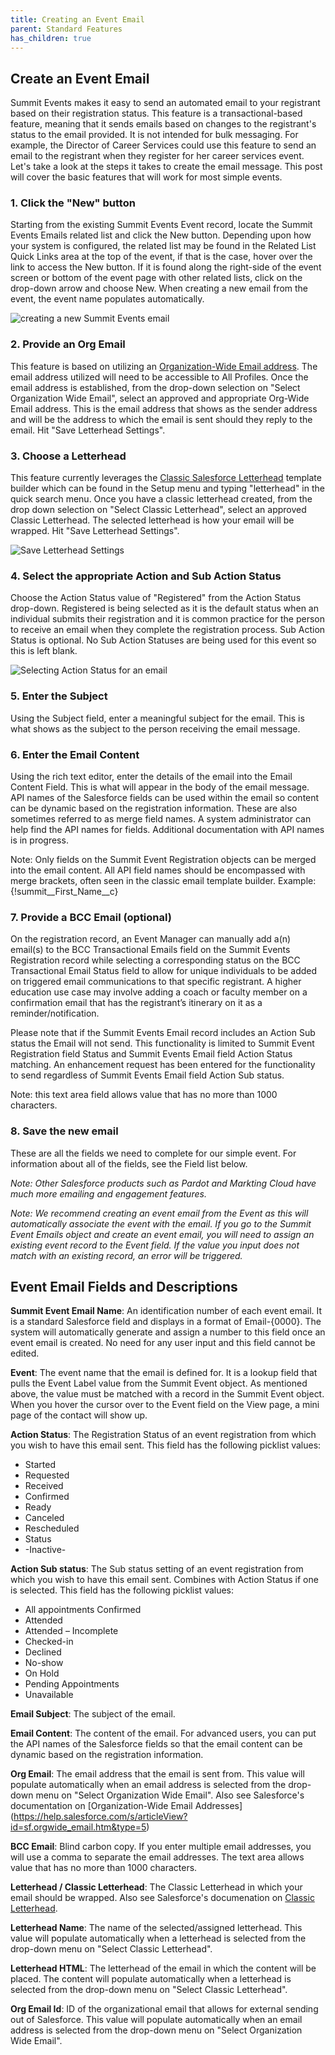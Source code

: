 ```yaml
---
title: Creating an Event Email
parent: Standard Features
has_children: true
---
```



## Create an Event Email
Summit Events makes it easy to send an automated email to your registrant based on their registration status. This feature is a transactional-based feature, meaning that it sends emails based on changes to the registrant's status to the email provided. It is not intended for bulk messaging.  For example, the Director of Career Services could use this feature to send an email to the registrant when they register for her career services event.  Let's take a look at the steps it takes to create the email message.  This post will cover the basic features that will work for most simple events.  

### 1. Click the "New" button

Starting from the existing Summit Events Event record, locate the Summit Events Emails related list and click the New button.  Depending upon how your system is configured, the related list may be found in the Related List Quick Links area at the top of the event, if that is the case, hover over the link to access the New button.  If it is found along the right-side of the event screen or bottom of the event page with other related lists, click on the drop-down arrow and choose New. When creating a new email from the event, the event name populates automatically.

![creating a new Summit Events email](../images/create-new-SEA-email.png)

### 2. Provide an Org Email

This feature is based on utilizing an [Organization-Wide Email address](https://help.salesforce.com/s/articleView?id=sf.orgwide_email.htm&type=5). The email address utilized will need to be accessible to All Profiles. Once the email address is established, from the drop-down selection on "Select Organization Wide Email", select an approved and appropriate Org-Wide Email address. This is the email address that shows as the sender address and will be the address to which the email is sent should they reply to the email. Hit "Save Letterhead Settings".

### 3. Choose a Letterhead

This feature currently leverages the [Classic Salesforce Letterhead](https://help.salesforce.com/s/articleView?id=sf.creating_letterheads.htm&type=5) template builder which can be found in the Setup menu and typing "letterhead" in the quick search menu. Once you have a classic letterhead created, from the drop down selection on "Select Classic Letterhead", select an approved Classic Letterhead. The selected letterhead is how your email will be wrapped. Hit "Save Letterhead Settings".

![Save Letterhead Settings](../images/save-letterhead.png)

### 4. Select the appropriate Action and Sub Action Status

Choose the Action Status value of "Registered" from the Action Status drop-down. Registered is being selected as it is the default status when an individual submits their registration and it is common practice for the person to receive an email when they complete the registration process. Sub Action Status is optional.  No Sub Action Statuses are being used for this event so this is left blank.

![Selecting Action Status for an email](../images/registered-status.png)

### 5. Enter the Subject

Using the Subject field, enter a meaningful subject for the email. This is what shows as the subject to the person receiving the email message.

### 6. Enter the Email Content

Using the rich text editor, enter the details of the email into the Email Content Field.  This is what will appear in the body of the email message.  API names of the Salesforce fields can be used within the email so content can be dynamic based on the registration information. These are also sometimes referred to as merge field names.  A system administrator can help find the API names for fields. Additional documentation with API names is in progress. 

Note: Only fields on the Summit Event Registration objects can be merged into the email content. All API field names should be encompassed with merge brackets, often seen in the classic email template builder. Example: {!summit__First_Name__c} 

### 7. Provide a BCC Email (optional)

On the registration record, an Event Manager can manually add a(n) email(s) to the BCC Transactional Emails field on the Summit Events Registration record while selecting a corresponding status on the BCC Transactional Email Status field to allow for unique individuals to be added on triggered email communications to that specific registrant. A higher education use case may involve adding a coach or faculty member on a confirmation email that has the registrant’s itinerary on it as a reminder/notification.

Please note that if the Summit Events Email record includes an Action Sub status the Email will not send. This functionality is limited to Summit Event Registration field Status and Summit Events Email field Action Status matching. An enhancement request has been entered for the functionality to send regardless of Summit Events Email field Action Sub status.

Note: this text area field allows value that has no more than 1000 characters. 

### 8. Save the new email

These are all the fields we need to complete for our simple event.  For information about all of the fields, see the Field list below.

*Note: Other Salesforce products such as Pardot and Markting Cloud have much more emailing and engagement features.*
  
*Note: We recommend creating an event email from the Event as this will automatically associate the event with the email. If you go to the Summit Event Emails object and create an event email, you will need to assign an existing event record to the Event field. If the value you input does not match with an existing record, an error will be triggered.*



## Event Email Fields and Descriptions

**Summit  Event Email Name**: An identification number of each event email. It is a standard Salesforce field and displays in a format of Email-{0000}. The system will automatically generate and assign a number to this field once an event email is created. No need for any user input and this field cannot be edited.

**Event**: The event name that the email is defined for. It is a lookup field that pulls the Event Label value from the Summit Event object. As mentioned above, the value must be matched with a record in the Summit Event object. When you hover the cursor over to the Event field on the View page, a mini page of the contact will show up. 
 
**Action Status**: The Registration Status of an event registration from which you wish to have this email sent. 
This field has the following picklist values:
* Started 
* Requested
* Received
* Confirmed
* Ready
* Canceled
* Rescheduled
* Status
* -Inactive-

**Action Sub status**: The Sub status setting of an event registration from which you wish to have this email sent. Combines with Action Status if one is selected.
This field has the following picklist values:
* All appointments Confirmed
* Attended
* Attended – Incomplete
* Checked-in
* Declined
* No-show
* On Hold
* Pending Appointments
* Unavailable

**Email Subject**: The subject of the email.

**Email Content**: The content of the email. For advanced users, you can put the API names of the Salesforce fields so that the email content can be dynamic based on the registration information. 

**Org Email**: The email address that the email is sent from. This value will populate automatically when an email address is selected from the drop-down menu on "Select Organization Wide Email".  Also see Salesforce's documentation on [Organization-Wide Email Addresses] (https://help.salesforce.com/s/articleView?id=sf.orgwide_email.htm&type=5)

**BCC Email**: Blind carbon copy. If you enter multiple email addresses, you will use a comma to separate the email addresses. The text area allows value that has no more than 1000 characters. 

**Letterhead / Classic Letterhead**: The Classic Letterhead in which your email should be wrapped. Also see Salesforce's documenation on [Classic Letterhead](https://help.salesforce.com/s/articleView?id=sf.creating_letterheads.htm&type=5).

**Letterhead Name**: The name of the selected/assigned letterhead. This value will populate automatically when a letterhead is selected from the drop-down menu on "Select Classic Letterhead".

**Letterhead HTML**: The letterhead of the email in which the content will be placed. The content will populate automatically when a letterhead is selected from the drop-down menu on "Select Classic Letterhead".

**Org Email Id**: ID of the organizational email that allows for external sending out of Salesforce. This value will populate automatically when an email address is selected from the drop-down menu on "Select Organization Wide Email".



